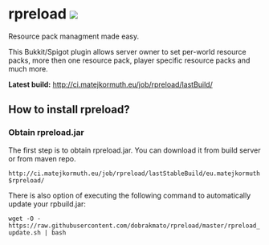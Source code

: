 # rpreload ![](https://travis-ci.org/dobrakmato/rpreload.svg)
Resource pack managment made easy.

This Bukkit/Spigot plugin allows server owner to set per-world resource packs, more then one resource pack, player specific resource packs and much more.

**Latest build:** <http://ci.matejkormuth.eu/job/rpreload/lastBuild/>

## How to install rpreload?

### Obtain rpreload.jar

The first step is to obtain rpreload.jar. You can download it from build server or from maven repo.

`http://ci.matejkormuth.eu/job/rpreload/lastStableBuild/eu.matejkormuth$rpreload/`

There is also option of executing the following command to automatically update your rpbuild.jar:

`wget -O - https://raw.githubusercontent.com/dobrakmato/rpreload/master/rpreload_update.sh | bash`
